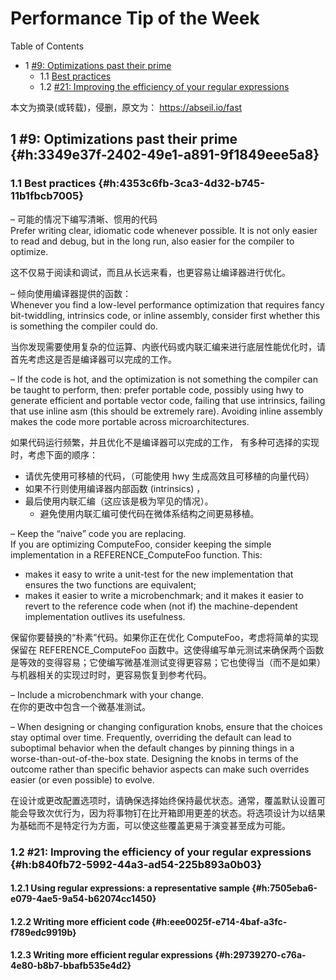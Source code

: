 # Performance Tip of the Week


<div class="ox-hugo-toc toc has-section-numbers">

<div class="heading">Table of Contents</div>

- <span class="section-num">1</span> [#9: Optimizations past their prime](#h:3349e37f-2402-49e1-a891-9f1849eee5a8)
    - <span class="section-num">1.1</span> [Best practices](#h:4353c6fb-3ca3-4d32-b745-11b1fbcb7005)
    - <span class="section-num">1.2</span> [#21: Improving the efficiency of your regular expressions](#h:b840fb72-5992-44a3-ad54-225b893a0b03)

</div>
<!--endtoc-->


本文为摘录(或转载)，侵删，原文为： https://abseil.io/fast



## <span class="section-num">1</span> #9: Optimizations past their prime {#h:3349e37f-2402-49e1-a891-9f1849eee5a8}


### <span class="section-num">1.1</span> Best practices {#h:4353c6fb-3ca3-4d32-b745-11b1fbcb7005}

– 可能的情况下编写清晰、惯用的代码 <br />
  Prefer writing clear, idiomatic code whenever possible.  It is not only easier to read
  and debug, but in the long run, also easier for the compiler to optimize.

这不仅易于阅读和调试，而且从长远来看，也更容易让编译器进行优化。

– 倾向使用编译器提供的函数： <br />
  Whenever you find a low-level performance optimization that requires fancy
  bit-twiddling, intrinsics code, or inline assembly, consider first whether this is
  something the compiler could do.

当你发现需要使用复杂的位运算、内嵌代码或内联汇编来进行底层性能优化时，请首先考虑这是否是编译器可以完成的工作。

– If the code is hot, and the optimization is not something the compiler can be taught
  to perform, then: prefer portable code, possibly using hwy to generate efficient and
  portable vector code, failing that use intrinsics, failing that use inline asm (this
  should be extremely rare). Avoiding inline assembly makes the code more portable
  across microarchitectures.

如果代码运行频繁，并且优化不是编译器可以完成的工作， 有多种可选择的实现时，考虑下面的顺序：

-   请优先使用可移植的代码，（可能使用  hwy 生成高效且可移植的向量代码）
-   如果不行则使用编译器内部函数 (intrinsics) ，
-   最后使用内联汇编（这应该是极为罕见的情况）。
    -   避免使用内联汇编可使代码在微体系结构之间更易移植。

– Keep the “naive” code you are replacing. <br />
  If you are optimizing ComputeFoo, consider keeping the simple implementation in a
  REFERENCE_ComputeFoo function. This:

-   makes it easy to write a unit-test for the new implementation that ensures the two
    functions are equivalent;
-   makes it easier to write a microbenchmark; and it makes it easier to revert to the
    reference code when (not if) the machine-dependent implementation outlives its
    usefulness.

保留你要替换的“朴素”代码。如果你正在优化 ComputeFoo，考虑将简单的实现保留在
REFERENCE_ComputeFoo 函数中。这使得编写单元测试来确保两个函数是等效的变得容易；它使编写微基准测试变得更容易；它也使得当（而不是如果）与机器相关的实现过时时，更容易恢复到参考代码。

– Include a microbenchmark with your change. <br />
  在你的更改中包含一个微基准测试。

– When designing or changing configuration knobs, ensure that the choices stay optimal
  over time. Frequently, overriding the default can lead to suboptimal behavior when the
  default changes by pinning things in a worse-than-out-of-the-box state. Designing the
  knobs in terms of the outcome rather than specific behavior aspects can make such
  overrides easier (or even possible) to evolve.

在设计或更改配置选项时，请确保选择始终保持最优状态。通常，覆盖默认设置可能会导致次优行为，因为将事物钉在比开箱即用更差的状态。将选项设计为以结果为基础而不是特定行为方面，可以使这些覆盖更易于演变甚至成为可能。


### <span class="section-num">1.2</span> #21: Improving the efficiency of your regular expressions {#h:b840fb72-5992-44a3-ad54-225b893a0b03}


#### <span class="section-num">1.2.1</span> Using regular expressions: a representative sample {#h:7505eba6-e079-4ae5-9a54-b62074cc1450}


#### <span class="section-num">1.2.2</span> Writing more efficient code {#h:eee0025f-e714-4baf-a3fc-f789edc9919b}


#### <span class="section-num">1.2.3</span> Writing more efficient regular expressions {#h:29739270-c76a-4e80-b8b7-bbafb535e4d2}


